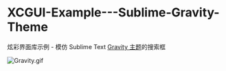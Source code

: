 # XCGUI-Example---Sublime-Gravity-Theme
炫彩界面库示例 - 模仿 Sublime Text [Gravity 主题](https://packagecontrol.io/packages/Theme%20-%20Gravity)的搜索框

![Gravity.gif](https://i.loli.net/2018/08/23/5b7da6cee72b7.gif)
